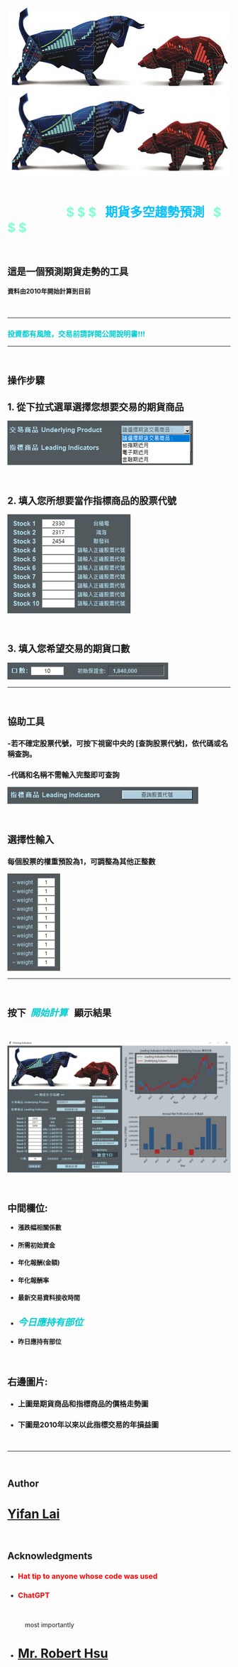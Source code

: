 

&nbsp;  &nbsp;  &nbsp;  &nbsp;  &nbsp;  &nbsp;   &nbsp;   &nbsp;  &nbsp;  &nbsp;  &nbsp;  &nbsp;   ![Alt text](images/bullbear7.jpg)
![Alt text](images/resized_bullbear7.jpg)
&nbsp; 
# &nbsp;  &nbsp;  &nbsp; &nbsp;  &nbsp;  &nbsp;   &nbsp;   &nbsp;   &nbsp;  &nbsp;  <span style="color: #7FFFD4;">$ $ $ &nbsp; </span> <span style="color: #00BFFF;"> **期貨多空趨勢預測** </span> <span style="color: #7FFFD4;">&nbsp; $ $ $</span>
  &nbsp; 



## 這是一個預測期貨走勢的工具

#### 資料由2010年開始計算到目前
&nbsp; 
***

### <span style="color: #00CED1;">投資都有風險，交易前請詳閱公開說明書!!!</span>


***
&nbsp; 
&nbsp; 

## **操作步驟**


## 1. 從下拉式選單選擇您想要交易的期貨商品
![Alt text](images/futures.png)

&nbsp; 

## 2. 填入您所想要當作指標商品的股票代號
![Alt text](images/stocks.png)

&nbsp; 

## 3. 填入您希望交易的期貨口數
![Alt text](images/numContracts.png)
***

&nbsp; 
&nbsp; 

## **協助工具**

### -若不確定股票代號，可按下視窗中央的 [查詢股票代號]，依代碼或名稱查詢。
### -代碼和名稱不需輸入完整即可查詢
![Alt text](images/codeSearch.png)

&nbsp;

## **選擇性輸入**

### 每個股票的權重預設為1，可調整為其他正整數
![Alt text](images/weights.png)

***

&nbsp;
&nbsp;

## 按下&nbsp; <span style="color: #00CED1;">**_開始計算_**</span> &nbsp; 顯示結果
&emsp;

![Alt text](images/demo_0512.png)

&emsp;
## **中間欄位:** 
- #### 漲跌幅相關係數
- #### 所需初始資金
- #### 年化報酬(金額)
- #### 年化報酬率
- #### 最新交易資料接收時間
- ##  <span style="color: #00CED1;">**_今日應持有部位_**</span>
- #### 昨日應持有部位

&emsp;
## **右邊圖片:**
- ### 上圖是期貨商品和指標商品的價格走勢圖
- ### 下圖是2010年以來以此指標交易的年損益圖

&emsp;
***

&emsp;
&emsp;

## **Author**



# <span style="color: #AFDCEC;">[**Yifan Lai**](https://github.com/Yifanaxan)</span>

&emsp;

## **Acknowledgments**

* ### <span style="color: red;">Hat tip to anyone whose code was used</span>
* ### <span style="color: red;">ChatGPT</span>
&emsp;

&nbsp; &nbsp; &nbsp; &nbsp; &nbsp; most importantly
* # <span style="color: red;">[**Mr. Robert Hsu**](https://github.com/roberthsu2003/)</span>